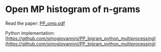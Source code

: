 # Open MP histogram of n-grams
Read the paper: [PP_omp.pdf](https://github.com/simogiovannini/PP_bigram_omp/files/13751498/PP_omp.pdf)

Python implementation: [https://github.com/simogiovannini/PP_bigram_python_multiprocessing](https://github.com/simogiovannini/PP_bigram_python_multiprocessing)
